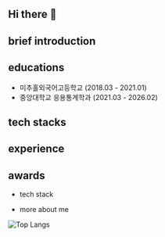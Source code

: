 ## Hi there 👋

<!--
**dayoungcho/dayoungcho** is a ✨ _special_ ✨ repository because its `README.md` (this file) appears on your GitHub profile.

Here are some ideas to get you started:

- 🔭 I’m currently working on ...
- 🌱 I’m currently learning ...
- 👯 I’m looking to collaborate on ...
- 🤔 I’m looking for help with ...
- 💬 Ask me about ...
- 📫 How to reach me: ...
- 😄 Pronouns: ...
- ⚡ Fun fact: ...
-->
## brief introduction
## educations
- 미추홀외국어고등학교 (2018.03 - 2021.01)
- 중앙대학교 응용통계학과 (2021.03 - 2026.02)
## tech stacks

## experience
## awards
- tech stack

- more about me

![Top Langs](https://github-readme-stats.vercel.app/api/top-langs/?username=dayoungcho&layout=compact)
